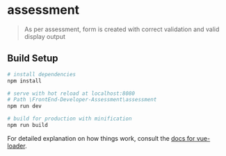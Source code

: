 # assessment

> As per assessment, form is created with correct validation and valid display output 

## Build Setup

``` bash
# install dependencies
npm install

# serve with hot reload at localhost:8080
# Path \FrontEnd-Developer-Assessment\assessment
npm run dev

# build for production with minification
npm run build
```

For detailed explanation on how things work, consult the [docs for vue-loader](http://vuejs.github.io/vue-loader).